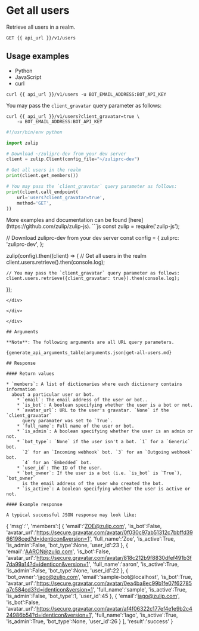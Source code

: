 # Get all users

Retrieve all users in a realm.

`GET {{ api_url }}/v1/users`

## Usage examples
<div class="code-section" markdown="1">
<ul class="nav">
<li data-language="python">Python</li>
<li data-language="javascript">JavaScript</li>
<li data-language="curl">curl</li>
</ul>
<div class="blocks">

<div data-language="curl" markdown="1">

```
curl {{ api_url }}/v1/users -u BOT_EMAIL_ADDRESS:BOT_API_KEY
```

You may pass the `client_gravatar` query parameter as follows:

```
curl {{ api_url }}/v1/users?client_gravatar=true \
    -u BOT_EMAIL_ADDRESS:BOT_API_KEY
```

</div>

<div data-language="python" markdown="1">

```python
#!/usr/bin/env python

import zulip

# Download ~/zuliprc-dev from your dev server
client = zulip.Client(config_file="~/zuliprc-dev")

# Get all users in the realm
print(client.get_members())

# You may pass the `client_gravatar` query parameter as follows:
print(client.call_endpoint(
    url='users?client_gravatar=true',
    method='GET',
))

```

</div>

<div data-language="javascript" markdown="1">
More examples and documentation can be found [here](https://github.com/zulip/zulip-js).
```js
const zulip = require('zulip-js');

// Download zuliprc-dev from your dev server
const config = {
    zuliprc: 'zuliprc-dev',
};

zulip(config).then((client) => {
    // Get all users in the realm
    client.users.retrieve().then(console.log);

    // You may pass the `client_gravatar` query parameter as follows:
    client.users.retrieve({client_gravatar: true}).then(console.log);
});
```
</div>

</div>

</div>

## Arguments

**Note**: The following arguments are all URL query parameters.

{generate_api_arguments_table|arguments.json|get-all-users.md}

## Response

#### Return values

* `members`: A list of dictionaries where each dictionary contains information
  about a particular user or bot.
    * `email`: The email address of the user or bot..
    * `is_bot`: A boolean specifying whether the user is a bot or not.
    * `avatar_url`: URL to the user's gravatar. `None` if the `client_gravatar`
      query paramater was set to `True`.
    * `full_name`: Full name of the user or bot.
    * `is_admin`: A boolean specifying whether the user is an admin or not.
    * `bot_type`: `None` if the user isn't a bot. `1` for a `Generic` bot.
      `2` for an `Incoming webhook` bot. `3` for an `Outgoing webhook` bot.
      `4` for an `Embedded` bot.
    * `user_id`: The ID of the user.
    * `bot_owner`: If the user is a bot (i.e. `is_bot` is `True`), `bot_owner`
      is the email address of the user who created the bot.
    * `is_active`: A boolean specifying whether the user is active or not.

#### Example response

A typical successful JSON response may look like:

```
{
    'msg':'',
    'members':[
        {
            'email':'ZOE@zulip.com',
            'is_bot':False,
            'avatar_url':'https://secure.gravatar.com/avatar/0f030c97ab51312c7bbffd3966198ced?d=identicon&version=1',
            'full_name':'Zoe',
            'is_active':True,
            'is_admin':False,
            'bot_type':None,
            'user_id':23
        },
        {
            'email':'AARON@zulip.com',
            'is_bot':False,
            'avatar_url':'https://secure.gravatar.com/avatar/818c212b9f8830dfef491b3f7da99a14?d=identicon&version=1',
            'full_name':'aaron',
            'is_active':True,
            'is_admin':False,
            'bot_type':None,
            'user_id':22
        },
        {
            'bot_owner':'iago@zulip.com',
            'email':'sample-bot@localhost',
            'is_bot':True,
            'avatar_url':'https://secure.gravatar.com/avatar/0ea4ba8ec99b1fe07f62785a7c584cd3?d=identicon&version=1',
            'full_name':'sample',
            'is_active':True,
            'is_admin':False,
            'bot_type':1,
            'user_id':45
        },
        {
            'email':'iago@zulip.com',
            'is_bot':False,
            'avatar_url':'https://secure.gravatar.com/avatar/af4f06322c177ef4e1e9b2c424986b54?d=identicon&version=1',
            'full_name':'Iago',
            'is_active':True,
            'is_admin':True,
            'bot_type':None,
            'user_id':26
        }
    ],
    'result':'success'
}
```
